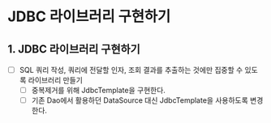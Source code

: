 # JDBC 라이브러리 구현하기

## 1. JDBC 라이브러리 구현하기
- [ ] SQL 쿼리 작성, 쿼리에 전달할 인자, 조회 결과를 추출하는 것에만 집중할 수 있도록 라이브러리 만들기
  - [ ] 중복제거를 위해 JdbcTemplate을 구현한다.
  - [ ] 기존 Dao에서 활용하던 DataSource 대신 JdbcTemplate을 사용하도록 변경한다.
